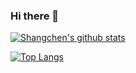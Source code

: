 ### Hi there 👋

[![Shangchen's github stats](https://github-readme-stats.vercel.app/api?username=songshangchen6&count_private=true&theme=buefy&show_icons=true)](https://shangchen.org)


[![Top Langs](https://github-readme-stats.vercel.app/api/top-langs/?username=songshangchen6&hide=javascript,html&layout=compact&theme=buefy)](https://github.com/songshangchen6)


<!--
**songshangchen6/songshangchen6** is a ✨ _special_ ✨ repository because its `README.md` (this file) appears on your GitHub profile.

Here are some ideas to get you started:

- 🔭 I’m currently working on ...
- 🌱 I’m currently learning ...
- 👯 I’m looking to collaborate on ...
- 🤔 I’m looking for help with ...
- 💬 Ask me about ...
- 📫 How to reach me: ...
- 😄 Pronouns: ...
- ⚡ Fun fact: ...
-->


